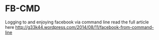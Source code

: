 FB-CMD
======

Logging to and enjoying facebook via command line 
read the full article here http://g33k44.wordpress.com/2014/08/11/facebook-from-command-line
